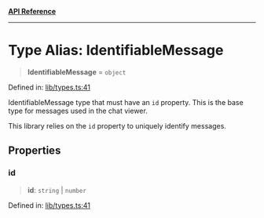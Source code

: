 [**API Reference**](../README.md)

***

# Type Alias: IdentifiableMessage

> **IdentifiableMessage** = `object`

Defined in: [lib/types.ts:41](https://github.com/wix-incubator/chat-viewer/blob/471a1f3ecfdb5a33a5c084cf260a676004074615/lib/types.ts#L41)

IdentifiableMessage type that must have an `id` property.
This is the base type for messages used in the chat viewer.

This library relies on the `id` property to uniquely identify messages.

## Properties

### id

> **id**: `string` \| `number`

Defined in: [lib/types.ts:41](https://github.com/wix-incubator/chat-viewer/blob/471a1f3ecfdb5a33a5c084cf260a676004074615/lib/types.ts#L41)
